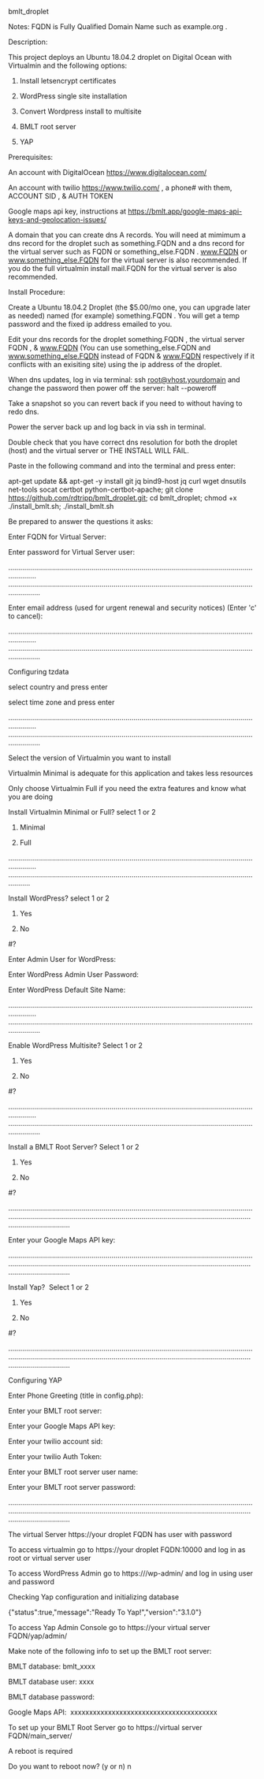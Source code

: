 bmlt_droplet

Notes:  FQDN is Fully Qualified Domain Name such as example.org .

Description:

This project deploys an Ubuntu 18.04.2 droplet on Digital Ocean with Virtualmin and the following options:

1.  Install letsencrypt certificates

1. WordPress single site installation

2. Convert Wordpress install to multisite

3.  BMLT root server

4.  YAP

Prerequisites:

An account with DigitalOcean https://www.digitalocean.com/

An account with twilio https://www.twilio.com/ , a phone# with them, ACCOUNT SID , & AUTH TOKEN

Google maps api key, instructions at https://bmlt.app/google-maps-api-keys-and-geolocation-issues/

A domain that you can create dns A records. You will need at mimimum a dns record for the droplet such as something.FQDN and a dns record for the virtual server such as FQDN or something_else.FQDN . www.FQDN or www.something_else.FQDN for the virtual server is also recommended. If you do the full virtualmin install mail.FQDN for the virtual server is also recommended.

Install Procedure:

Create a Ubuntu 18.04.2 Droplet (the $5.00/mo one, you can upgrade later as needed) named (for example) something.FQDN .
You will get a temp password and the fixed ip address emailed to you.

Edit your dns records for the droplet something.FQDN , the virtual server FQDN , & www.FQDN (You can use something_else.FQDN  and www.something_else.FQDN instead of FQDN & www.FQDN respectively if it conflicts with an exisiting site) using the ip address of the droplet.

When dns updates, log in via terminal: ssh root@vhost.yourdomain and change the password then
power off the server: halt --poweroff

Take a snapshot so you can revert back if you need to without having to redo dns.

Power the server back up and log back in via ssh in terminal.

Double check that you have correct dns resolution for both the droplet (host) and the virtual server or THE INSTALL WILL FAIL.

Paste in the following command and into the terminal and press enter:

apt-get update && apt-get -y install git jq bind9-host jq curl wget dnsutils net-tools socat certbot python-certbot-apache; git clone https://github.com/rdtripp/bmlt_droplet.git; cd bmlt_droplet; chmod +x ./install_bmlt.sh; ./install_bmlt.sh


Be prepared to answer the questions it asks:

Enter FQDN for Virtual Server: 

Enter password for Virtual Server user:

………………………………………………………………………………………………………………………..
………………………………………………………………………………………………………………………….

Enter email address (used for urgent renewal and security notices) (Enter 'c' to
cancel):

………………………………………………………………………………………………………………………..
………………………………………………………………………………………………………………………….

Configuring tzdata

select country and press enter

select time zone and press enter

………………………………………………………………………………………………………………………..
………………………………………………………………………………………………………………………….

Select the version of Virtualmin you want to install 

Virtualmin Minimal is adequate for this application and takes less resources 

Only choose Virtualmin Full if you need the extra features and know what you are doing 

Install Virtualmin Minimal or Full? select 1 or 2 

1) Minimal

2) Full

………………………………………………………………………………………………………………………..
……………………………………………………………………………………………………………………..

Install WordPress? select 1 or 2 

1) Yes 

2) No 

#? 

Enter Admin User for WordPress:

Enter WordPress Admin User Password:

Enter WordPress Default Site Name:

………………………………………………………………………………………………………………………..
………………………………………………………………………………………………………………………….


Enable WordPress Multisite? Select 1 or 2 

1) Yes 

2) No 

#? 

………………………………………………………………………………………………………………………..
………………………………………………………………………………………………………………………….

Install a BMLT Root Server? Select 1 or 2 

1) Yes 

2) No 

#? 

………………………………………………………………………………………………………………………..………………………………………………………………………………………………………………………….

Enter your Google Maps API key:

………………………………………………………………………………………………………………………..………………………………………………………………………………………………………………………….

Install Yap?  Select 1 or 2 

1) Yes 

2) No 

#? 

………………………………………………………………………………………………………………………..………………………………………………………………………………………………………………………….

Configuring YAP 

Enter Phone Greeting (title in config.php):

Enter your BMLT root server:

Enter your Google Maps API key:

Enter your twilio account sid:

Enter your twilio Auth Token:

Enter your BMLT root server user name:

Enter your BMLT root server password:

………………………………………………………………………………………………………………………..………………………………………………………………………………………………………………………….

The virtual Server https://your droplet FQDN has user  with password 


To access virtualmin go to https://your droplet FQDN:10000 and log in as root or virtual server user


To access WordPress Admin go to https://<your virtual server FQDN>/wp-admin/ and log in using user <admin user selected at setup> and password <password selected at setup> 


Checking Yap configuration and initializing database 

{"status":true,"message":"Ready To Yap!","version":"3.1.0"} 

To access Yap Admin Console go to https://your virtual server FQDN/yap/admin/ 


Make note of the following info to set up the BMLT root server: 

BMLT database: bmlt_xxxx

BMLT database user: xxxx

BMLT database password:  <this will be the same as the virtual server user password>

Google Maps API:  xxxxxxxxxxxxxxxxxxxxxxxxxxxxxxxxxxxxxxx 

To set up your BMLT Root Server go to https://virtual server FQDN/main_server/ 


A reboot is required 

Do you want to reboot now? (y or n) n  
